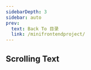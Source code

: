```yaml
---
sidebarDepth: 3
sidebar: auto
prev:
  text: Back To 目录
  link: /minifrontendproject/
---
```




## Scrolling Text

